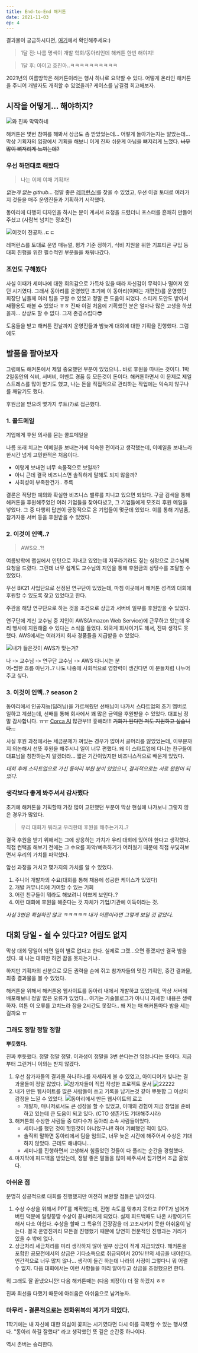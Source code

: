 ```yaml
---
title: End-to-End 해커톤
date: 2021-11-03
ep: 4
---
```


결과물이 궁금하시다면, [여기](https://devk.or.kr/)에서 확인해주세요:)

> 1달 전: 나름 명색이 개발 학회/동아리인데 해커톤 한번 해야지!  

> 1달 후: 아이고 호진아..ㅋㅋㅋㅋㅋㅋㅋㅋㅋㅋ

2021년의 여름방학은 해커톤이라는 행사 하나로 요약할 수 있다. 어떻게 온라인 해커톤을 주니어 개발자도 개최할 수 있었을까? 케이스를 남길겸 회고해보자.

## 시작을 어떻게... 해야하지?

![와 진짜 막막하네](./4-1.jpg)

해커톤은 몇번 참여를 해봐서 상금도 좀 받았었는데... 어떻게 돌아가는지는 알았는데... 막상 기획자의 입장에서 기획을 해보니 이게 진짜 쉬운게 아님을 뼈저리게 느꼈다. ~~너무 많이 뼈저리게 느끼는데?~~

### 우선 하던대로 해봤다

> 나는 이제 야매 기획자!

*없는게 없는 github...*
정말 좋은 [레퍼런스!](https://github.com/KMU-OSS-Laboratory/Hackathon-Manual/blob/master/manual.md)를 찾을 수 있었고, 우선 이걸 토대로 여러가지 것들을 매주 운영진들과 기획하기 시작했다.

동아리에 다행히 디자인을 하시는 분이 계셔서 요청을 드렸더니 포스터를 흔쾌히 만들어주셨고 (사람복 넘치는 정호진)

![이것이 전공자..ㄷㄷ](./4-3.jpg)

레퍼런스를 토대로 운영 매뉴얼, 평가 기준 정하기, 식비 지원을 위한 기프티콘 구입 등 대회 진행을 위한 필수적인 부분들을 채워나갔다.

### 조언도 구해봤다

사실 이때가 세미나에 대한 회의감으로 가득차 있을 때라 자신감이 무척이나 떨어져 있던 시기였다. 그래서 동아리를 운영했던 초기에 이 동아리(이때는 개편전)를 운영했던 회장단 님들께 여러 팁을 구할 수 있었고 정말 큰 도움이 되었다.
스티커 도안도 받아서 ~~재활용~~도 해볼 수 있었다 ㅎㅎ 진짜 이걸 처음에 기획했던 분은 얼마나 많은 고생을 하셨을까... 상상도 할 수 없다. 그저 존경스럽다😎

도움들을 받고 해커톤 전날까지 운영진들과 밤늦게 대회에 대한 기획을 진행했다. 그럼에도

## 발품을 팔아보자

그럼에도 해커톤에서 제일 중요했던 부분이 있었으니.. 바로 후원을 따내는 것이다. 1박 2일동안의 식비, 서버비, 이벤트 경품 등 모든것이 돈이다. 해커톤하면서 이 문제로 제일 스트레스를 많이 받기도 했고, 나는 돈을 직접적으로 관리하는 작업에는 익숙치 않구나를 깨닫기도 했다.

후원금을 받으려 몇가지 루트(?)로 접근했다.

### 1. 콜드메일
기업에게 후원 의사를 묻는 콜드메일을 

나름 또래 치고는 이메일을 보내는거에 익숙한 편이라고 생각했는데, 이메일을 보내느라 한시간 넘게 고민한적은 처음이다. 
* 이렇게 보내면 너무 속물적으로 보일까?
* 아니 근데 결국 비즈니스면 솔직하게 말해도 되지 않을까?
* 사회성이 부족한건가.. 주륵

결론은 적당한 예의와 확실한 비즈니스 밸류를 지니고 있으면 되었다. 구글 검색을 통해 해커톤을 후원해주었던 여러 기업들을 찾아다녔고, 그 기업들에게 모조리 후원 메일을 넣었다. 그 중 다행히 답변이 긍정적으로 온 기업들이 몇군데 있었다. 이를 통해 기념품, 참가자용 서버 등을 후원받을 수 있었다.

### 2. 이것이 인맥..?
> AWS요..?!

여름방학에 랩실에서 인턴으로 지내고 있었는데 지푸라기라도 짚는 심정으로 교수님께 요청을 드렸다. 그런데 너무 쉽게도 교수님의 지인을 통해 후원금의 상당수를 조달할 수 있었다.

우선 BK21 사업단으로 선정된 연구단이 있었는데, 마침 이곳에서 해커톤 성격의 대회에 후원할 수 있도록 찾고 있었다고 한다.

주관을 해당 연구단으로 하는 것을 조건으로 상금과 서버비 일부를 후원받을 수 있었다.

연구단에 계신 교수님 중 지인이 AWS(Amazon Web Service)에 근무하고 있는데 우리 행사에 지원해줄 수 있다는 소식을 들었다. 외국계 회사이기도 해서, 진짜 생각도 못했다. AWS에서는 여러가지 회사 경품들을 지급받을 수 있었다.

![내가 들은것이 AWS가 맞는겨?](4-2.png)

나 -> 교수님 -> 연구단 교수님 -> AWS 다니시는 분  
어-썸한 흐름 아닌가..? 나도 나중에 사회적으로 영향력이 생긴다면 이 분들처럼 나누어주고 싶다.

### 3. 이것이 인맥..? season 2

동아리에서 인공지능(딥러닝)을 가르쳐줬던 선배님이 나가서 스타트업의 초기 멤버로 일하고 계셨는데, 선배를 통해 회사에서 꽤 많은 금액을 후원받을 수 있었다. 대표님 정말 감사합니다. ㅠㅠ [Corca AI](https://www.corca.ai/) 많관부!!! 흥해라!!! ~~기회가 된다면 저도 지원하고 싶습니다...~~

사실 후원 과정에서는 세금문제가 껴있는 경우가 많아서 골머리를 앓았었는데, 이부분까지 의논해서 선뜻 후원을 해주시니 일이 너무 편했다. 왜 이 스타트업에 다니는 친구들이 대표님을 칭찬하는지 알겠더라... 짧은 기간이었지만 비즈니스적으로 배운게 있었다.

*대회 후에 스타트업으로 가신 동아리 부원 분이 있었으니, 결과적으로는 서로 윈윈이 되었다.*

### 생각보다 좋게 봐주셔서 감사했다

초기에 해커톤을 기획할때 가장 많이 고민했던 부분이 막상 현실에 나가보니 그렇지 않은 경우가 많았다.

> 우리 대회가 뭐라고 우리한테 후원을 해주는거지..?

결국 후원을 받기 위해서는 그에 상응하는 가치가 우리 대회에 있어야 한다고 생각했다. 직접 컨택을 해보기 전에는 그 수요를 파악/예측하기가 어려웠기 때문에 직접 부딫혀보면서 우리의 가치를 파악했다.

앞선 과정을 거치고 몇가지의 가치를 알 수 있었다.
1. 주니어 개발자의 수요(대회를 통해 채용에 성공한 케이스가 있었다) 
2. 개발 커뮤니티에 기여할 수 있는 기회
3. 어린 친구들이 뭐라도 해보려니 이쁘게 보인다..?
4. 이런 대회에 후원을 해준다는 것 자체가 기업/기관에 이득이라는 것.

*사실 3번은 확실하진 않고 ㅋㅋㅋㅋㅋ 내가 어른이라면 그렇게 보일 것 같았다.*


## 대회 당일 - 쉴 수 있다고? 어림도 없지

막상 대회 당일이 되면 일이 별로 없다고 한다. 실제로 그랬...으면 좋겠지만 결국 밤을 셌다. 왜 나는 대회만 하면 잠을 못자는거냐.. 

하지만 기획자의 신분으로 모든 권력을 손에 쥐고 참가자들의 멋진 기획안, 중간 결과물, 최종 결과물을 볼 수 있었다.

해커톤을 위해서 해커톤용 웹사이트를 동아리 내에서 개발하고 있었는데, 막상 서버에 배포해보니 정말 많은 오류가 있었다... 여기는 기술블로그가 아니니 자세한 내용은 생략하자. 여튼 이 오류를 고치느라 잠을 2시간도 못잤다.. 왜 저는 매 해커톤마다 밤을 세는걸까요 ㅠ

### 그래도 정말 정말 정말

**뿌듯했다.**

진짜 뿌듯했다. 정말 정말 정말. 이과생이 정말을 3번 쓴다는건 엄청나다는 뜻이다. 지금부터 그런거니 이의는 받지 않겠다.

1. 우선 참가자들의 결과물 하나하나를 자세하게 볼 수 있었고, 아이디어가 빛나는 결과물들이 정말 많았다.
    ![참가자들이 직접 작성한 프로젝트 문서](./4-5.png)
    ![22222](./4-6.png)
2. 내가 만든 웹사이트를 많은 사람들이 쓰고 기록을 남기는것 같아 뿌듯함 그 이상의 감정을 느낄 수 있었다.
    ![동아리에서 만든 웹사이트의 로고](./4-4.png)
    * 개발자, 매니저로서도 큰 성장을 할 수 있었고, 이때의 경험이 지금 창업을 준비하고 있는데 큰 도움이 되고 있다. (CTO 생존기도 기대해주시라)
3. 해커톤의 수상한 사람들 중 대다수가 동아리 소속 사람들이었다.
    * 세미나를 했던 것이 헛된것이 아니었구나!! 하며 기뻐했던 적이 있다. 
    * 솔직히 말하면 동아리에서 팀을 임의로, 너무 늦은 시간에 해주어서 수상은 기대하지 않았다. 근데도 해내다니...
    * 세미나를 진행하면서 고생해서 힘들었던 것들이 다 풀리는 순간을 경험했다.
4. 마지막에 피드백을 받았는데, 정말 좋은 말들을 많이 해주셔서 집가면서 조금 울었다.



### 아쉬운 점

분명히 성공적으로 대회를 진행했지만 여전히 보완할 점들은 남아있다.
1. 수상
수상을 위해서 PPT를 제작했는데, 진행 속도를 맞추지 못하고 PPT가 넘어가버린 덕분에 얼렁뚱땅 수상이 끝나버리게 되었다. 실제 피드백때도 나온 사항이기도 해서 다소 아쉽다. 수상을 할때 그 특유의 긴장감을 더 고조시키지 못한 아쉬움이 남는다. 결국 운영진끼리 모든걸 진행했기 때문에 당연히 전문적인 진행과는 거리가 있을 수 밖에 없다. 
2. 상금처리
세금처리를 미리 생각하지 않아 일부 상금이 적게 지급되었다. 해커톤을 포함한 공모전에서의 상금은 기타소득으로 취급되어서 20%!!!!의 세금을 내야한다. 인간적으로 너무 많지 않나... 생각이 들긴 하는데 나라의 사정이 그렇다니 뭐 어쩔수 없지. 다음 대회에서는 이런 사항들을 미리 알아두고 상금을 조정했으면 한다.

뭐 그래도 잘 끝냈으니깐! 다음 해커톤때는 (다음 회장이) 더 잘 하겠지 ㅎㅎ

진짜 최선을 다했기 때문에 아쉬움은 아쉬움으로 남겨놓자.


### 마무리 - 결론적으로는 전화위복의 계기가 되었다.
1학기에는 내 자신에 대한 의심이 꽃피는 시기였다면 다시 이를 극복할 수 있는 행사였다. "동아리 하길 잘했다" 라고 생각했던 뜻 깊은 순간중 하나이다.

역시 존버는 승리한다.
